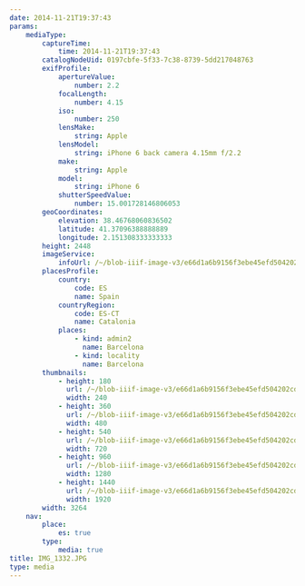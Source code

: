 ```yaml
---
date: 2014-11-21T19:37:43
params:
    mediaType:
        captureTime:
            time: 2014-11-21T19:37:43
        catalogNodeUid: 0197cbfe-5f33-7c38-8739-5dd217048763
        exifProfile:
            apertureValue:
                number: 2.2
            focalLength:
                number: 4.15
            iso:
                number: 250
            lensMake:
                string: Apple
            lensModel:
                string: iPhone 6 back camera 4.15mm f/2.2
            make:
                string: Apple
            model:
                string: iPhone 6
            shutterSpeedValue:
                number: 15.001728146806053
        geoCoordinates:
            elevation: 38.46768060836502
            latitude: 41.37096388888889
            longitude: 2.151308333333333
        height: 2448
        imageService:
            infoUrl: /~/blob-iiif-image-v3/e66d1a6b9156f3ebe45efd504202cdc12003d607443343c45ce66d1211c94b54/info.json
        placesProfile:
            country:
                code: ES
                name: Spain
            countryRegion:
                code: ES-CT
                name: Catalonia
            places:
                - kind: admin2
                  name: Barcelona
                - kind: locality
                  name: Barcelona
        thumbnails:
            - height: 180
              url: /~/blob-iiif-image-v3/e66d1a6b9156f3ebe45efd504202cdc12003d607443343c45ce66d1211c94b54/full/240%2C180/0/default.jpg
              width: 240
            - height: 360
              url: /~/blob-iiif-image-v3/e66d1a6b9156f3ebe45efd504202cdc12003d607443343c45ce66d1211c94b54/full/480%2C360/0/default.jpg
              width: 480
            - height: 540
              url: /~/blob-iiif-image-v3/e66d1a6b9156f3ebe45efd504202cdc12003d607443343c45ce66d1211c94b54/full/720%2C540/0/default.jpg
              width: 720
            - height: 960
              url: /~/blob-iiif-image-v3/e66d1a6b9156f3ebe45efd504202cdc12003d607443343c45ce66d1211c94b54/full/1280%2C960/0/default.jpg
              width: 1280
            - height: 1440
              url: /~/blob-iiif-image-v3/e66d1a6b9156f3ebe45efd504202cdc12003d607443343c45ce66d1211c94b54/full/1920%2C1440/0/default.jpg
              width: 1920
        width: 3264
    nav:
        place:
            es: true
        type:
            media: true
title: IMG_1332.JPG
type: media
---
```

